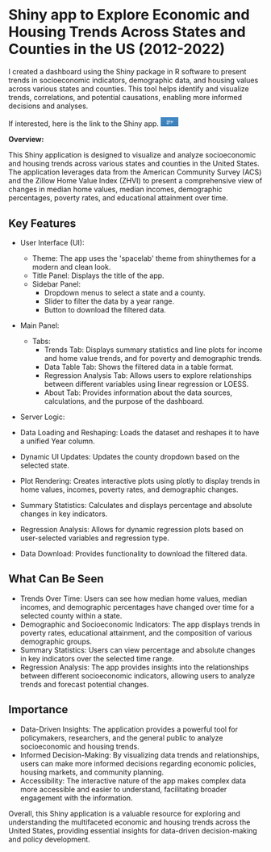 # Shiny app to Explore Economic and Housing Trends Across States and Counties in the US (2012-2022)

I created a dashboard using the Shiny package in R software to present trends in socioeconomic indicators, demographic data, and housing values across various states and counties. This tool helps identify and visualize trends, correlations, and potential causations, enabling more informed decisions and analyses.

If interested, here is the link to the Shiny app.
[<img width="35px" src="assets/shiny-og-fb.jpg">](https://selinkarabulut.shinyapps.io/ushousinganddemographics/)

**Overview:**

This Shiny application is designed to visualize and analyze socioeconomic and housing trends across various states and counties in the United States. The application leverages data from the American Community Survey (ACS) and the Zillow Home Value Index (ZHVI) to present a comprehensive view of changes in median home values, median incomes, demographic percentages, poverty rates, and educational attainment over time.

## Key Features
- User Interface (UI):
  - Theme: The app uses the 'spacelab' theme from shinythemes for a modern and clean look.
  - Title Panel: Displays the title of the app.
  - Sidebar Panel:
    - Dropdown menus to select a state and a county.
    - Slider to filter the data by a year range.
    - Button to download the filtered data.

- Main Panel:
  - Tabs:
    - Trends Tab: Displays summary statistics and line plots for income and home value trends, and for poverty and demographic trends.
    - Data Table Tab: Shows the filtered data in a table format.
    - Regression Analysis Tab: Allows users to explore relationships between different variables using linear regression or LOESS.
    - About Tab: Provides information about the data sources, calculations, and the purpose of the dashboard.

- Server Logic:
 - Data Loading and Reshaping: Loads the dataset and reshapes it to have a unified Year column.
 - Dynamic UI Updates: Updates the county dropdown based on the selected state.
 - Plot Rendering: Creates interactive plots using plotly to display trends in home values, incomes, poverty rates, and demographic changes.
 - Summary Statistics: Calculates and displays percentage and absolute changes in key indicators.
 - Regression Analysis: Allows for dynamic regression plots based on user-selected variables and regression type.
 - Data Download: Provides functionality to download the filtered data.

## What Can Be Seen
- Trends Over Time: Users can see how median home values, median incomes, and demographic percentages have changed over time for a selected county within a state.
- Demographic and Socioeconomic Indicators: The app displays trends in poverty rates, educational attainment, and the composition of various demographic groups.
- Summary Statistics: Users can view percentage and absolute changes in key indicators over the selected time range.
- Regression Analysis: The app provides insights into the relationships between different socioeconomic indicators, allowing users to analyze trends and forecast potential changes.

## Importance
- Data-Driven Insights: The application provides a powerful tool for policymakers, researchers, and the general public to analyze socioeconomic and housing trends.
- Informed Decision-Making: By visualizing data trends and relationships, users can make more informed decisions regarding economic policies, housing markets, and community planning.
- Accessibility: The interactive nature of the app makes complex data more accessible and easier to understand, facilitating broader engagement with the information.

Overall, this Shiny application is a valuable resource for exploring and understanding the multifaceted economic and housing trends across the United States, providing essential insights for data-driven decision-making and policy development.





